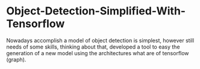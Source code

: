 # Object-Detection-Simplified-With-Tensorflow
Nowadays accomplish a model of object detection is simplest, however still needs of some skills, thinking about that, developed a tool to easy the generation of a new model using the architectures what are of tensorflow (graph).
